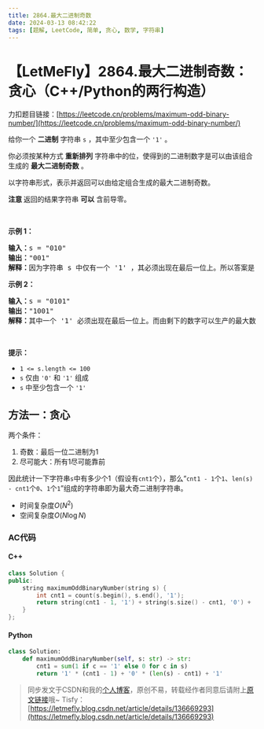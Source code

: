 ```yaml
---
title: 2864.最大二进制奇数
date: 2024-03-13 08:42:22
tags: [题解, LeetCode, 简单, 贪心, 数学, 字符串]
---
```


# 【LetMeFly】2864.最大二进制奇数：贪心（C++/Python的两行构造）

力扣题目链接：[https://leetcode.cn/problems/maximum-odd-binary-number/](https://leetcode.cn/problems/maximum-odd-binary-number/)

<p>给你一个 <strong>二进制</strong> 字符串 <code>s</code> ，其中至少包含一个 <code>'1'</code> 。</p>

<p>你必须按某种方式 <strong>重新排列</strong> 字符串中的位，使得到的二进制数字是可以由该组合生成的 <strong>最大二进制奇数</strong> 。</p>

<p>以字符串形式，表示并返回可以由给定组合生成的最大二进制奇数。</p>

<p><strong>注意 </strong>返回的结果字符串 <strong>可以</strong> 含前导零。</p>

<p>&nbsp;</p>

<p><strong class="example">示例 1：</strong></p>

<pre>
<strong>输入：</strong>s = "010"
<strong>输出：</strong>"001"
<strong>解释：</strong>因为字符串 s 中仅有一个 '1' ，其必须出现在最后一位上。所以答案是 "001" 。
</pre>

<p><strong class="example">示例 2：</strong></p>

<pre>
<strong>输入：</strong>s = "0101"
<strong>输出：</strong>"1001"
<strong>解释：</strong>其中一个 '1' 必须出现在最后一位上。而由剩下的数字可以生产的最大数字是 "100" 。所以答案是 "1001" 。
</pre>

<p>&nbsp;</p>

<p><strong>提示：</strong></p>

<ul>
	<li><code>1 &lt;= s.length &lt;= 100</code></li>
	<li><code>s</code> 仅由 <code>'0'</code> 和 <code>'1'</code> 组成</li>
	<li><code>s</code> 中至少包含一个 <code>'1'</code></li>
</ul>


    
## 方法一：贪心

两个条件：

1. 奇数：最后一位二进制为$1$
2. 尽可能大：所有$1$尽可能靠前

因此统计一下字符串```s```中有多少个$1$（假设有```cnt1```个），那么“```cnt1 - 1```个```1```、```len(s) - cnt1```个```0```、```1```个```1```”组成的字符串即为最大奇二进制字符串。

+ 时间复杂度$O(N^2)$
+ 空间复杂度$O(N\log N)$

### AC代码

#### C++

```cpp
class Solution {
public:
    string maximumOddBinaryNumber(string s) {
        int cnt1 = count(s.begin(), s.end(), '1');
        return string(cnt1 - 1, '1') + string(s.size() - cnt1, '0') + '1';
    }
};
```

#### Python

```python
class Solution:
    def maximumOddBinaryNumber(self, s: str) -> str:
        cnt1 = sum(1 if c == '1' else 0 for c in s)
        return '1' * (cnt1 - 1) + '0' * (len(s) - cnt1) + '1'
```

> 同步发文于CSDN和我的[个人博客](https://blog.letmefly.xyz/)，原创不易，转载经作者同意后请附上[原文链接](https://blog.letmefly.xyz/2024/03/13/LeetCode%202864.%E6%9C%80%E5%A4%A7%E4%BA%8C%E8%BF%9B%E5%88%B6%E5%A5%87%E6%95%B0/)哦~
> Tisfy：[https://letmefly.blog.csdn.net/article/details/136669293](https://letmefly.blog.csdn.net/article/details/136669293)
